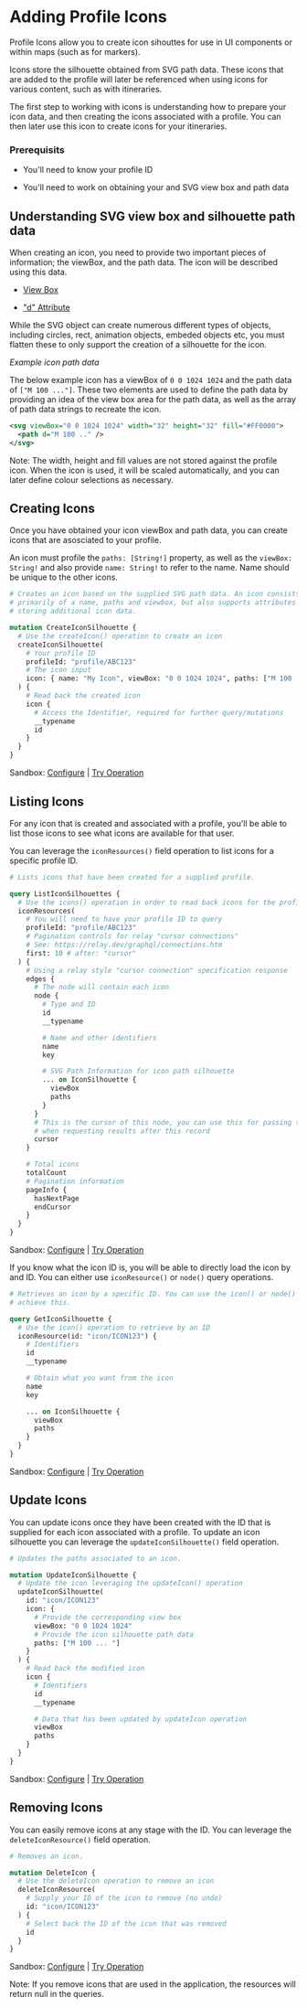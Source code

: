 # Adding Profile Icons

Profile Icons allow you to create icon sihouttes for use in UI components or
within maps (such as for markers).

Icons store the silhouette obtained from SVG path data. These icons that are
added to the profile will later be referenced when using icons for various
content, such as with itineraries.

The first step to working with icons is understanding how to prepare your icon
data, and then creating the icons associated with a profile. You can then later
use this icon to create icons for your itineraries.

### Prerequisits

- You'll need to know your profile ID

- You'll need to work on obtaining your and SVG view box and path data

## Understanding SVG view box and silhouette path data

When creating an icon, you need to provide two important pieces of information;
the viewBox, and the path data. The icon will be described using this data.

- [View Box](https://developer.mozilla.org/en-US/docs/Web/SVG/Attribute/viewBox)

- ["d" Attribute](https://developer.mozilla.org/en-US/docs/Web/SVG/Attribute/d)

While the SVG object can create numerous different types of objects, including
circles, rect, animation objects, embeded objects etc, you must flatten these to
only support the creation of a silhouette for the icon.

_Example icon path data_

The below example icon has a viewBox of `0 0 1024 1024` and the path data of
`["M 100 ..."]`. These two elements are used to define the path data by
providing an idea of the view box area for the path data, as well as the array
of path data strings to recreate the icon.

```xml
<svg viewBox="0 0 1024 1024" width="32" height="32" fill="#FF0000">
  <path d="M 100 .." />
</svg>
```

Note: The width, height and fill values are not stored against the profile icon.
When the icon is used, it will be scaled automatically, and you can later define
colour selections as necessary.

## Creating Icons

Once you have obtained your icon viewBox and path data, you can create icons
that are asosciated to your profile.

An icon must profile the `paths: [String!]` property, as well as the
`viewBox: String!` and also provide `name: String!` to refer to the name. Name
should be unique to the other icons.

```graphql
# Creates an icon based on the supplied SVG path data. An icon consists
# primarily of a name, paths and viewbox, but also supports attributes for
# storing additional icon data.

mutation CreateIconSilhouette {
  # Use the createIcon() operation to create an icon
  createIconSilhouette(
    # Your profile ID
    profileId: "profile/ABC123"
    # The icon input
    icon: { name: "My Icon", viewBox: "0 0 1024 1024", paths: ["M 100 .."] }
  ) {
    # Read back the created icon
    icon {
      # Access the Identifier, required for further query/mutations
      __typename
      id
    }
  }
}
```

Sandbox: [Configure](/topics/graphql/Apollo%20Sandbox/) |
[Try Operation](https://studio.apollographql.com/sandbox/explorer?explorerURLState=N4IgJg9gxgrgtgUwHYBcQC4QGIAEBhAJwQEMUEBnHYpHASyghoCNjyEwdGcUALBHcjAAOQgDa12OAMoA1AOI4hpHjjCliAOhwBBGvS4Mk5WuRTkAOklxCCtOMVuiAnpwBmVHEmKIANIuWU1BwAbhIA7kwQAB5+TDAoVKLkEALCQhAEZlQoKLZxZJSuGZa4phm0SADmVGBgtCi0jMSidIaq6hqWlnDxpI00hCRkAJKGUrSiPBAwCDn8wJY4OLgAqmzcfDhQRKQIo4wAFACUnEIIBH1cKCnbQ-zUrYyLWzsjYxNTM3MHz0u4AJrTAiKAgQVwTfjDAAivxBYIhwzA6Bw5hANnhogQAHptAAhPAARgATABmVGw3AAFU2+j0SCE8VhtORwE83gQyNRAFkXPskKi-KEEGFcdFOSAAAw4KUEiVEgAsOFlCoF-l45GRAG1uUqJVKNJ0QABdHAAX2eJwWNCWyxwACUSBwWFAANYbfi3XYcWlMtpWm023DaKBQCiUXiQsDIBrg85+IgARxgtCIHCKwNcMEyfGBSfOTixPRQlyMsKWAH1yygnGcvIgy3QwLDzdaW6aQKagA)

## Listing Icons

For any icon that is created and associated with a profile, you'll be able to
list those icons to see what icons are available for that user.

You can leverage the `iconResources()` field operation to list icons for a
specific profile ID.

```graphql
# Lists icons that have been created for a supplied profile.

query ListIconSilhouettes {
  # Use the icons() operation in order to read back icons for the profile
  iconResources(
    # You will need to have your profile ID to query
    profileId: "profile/ABC123"
    # Pagination controls for relay "cursor connections"
    # See: https://relay.dev/graphql/connections.htm
    first: 10 # after: "cursor"
  ) {
    # Using a relay style "cursor connection" specification response
    edges {
      # The node will contain each icon
      node {
        # Type and ID
        id
        __typename

        # Name and other identifiers
        name
        key

        # SVG Path Information for icon path silhouette
        ... on IconSilhouette {
          viewBox
          paths
        }
      }
      # This is the cursor of this node, you can use this for passing to "after"
      # when requesting results after this record
      cursor
    }

    # Total icons
    totalCount
    # Pagination information
    pageInfo {
      hasNextPage
      endCursor
    }
  }
}
```

Sandbox: [Configure](/topics/graphql/Apollo%20Sandbox/) |
[Try Operation](https://studio.apollographql.com/sandbox/explorer?explorerURLState=N4IgJg9gxgrgtgUwHYBcQC4QGIAEAZASwGcUicCoIkyUALAQxRwYDcEcAjBZHKAJwSMEYHADMIfHPRxEYABzkAbAsJxy+EUQUUIAdAB0khgI4wEfAJ75iKAJKUkAZW20IZlCgRlghnDlwAqkTsdOwUVEQAFACUOBBy5owEVORIcXxg5jgoEDgC9CIc9FAA1uQOZOKSoWoaWjq+5VQASl5ufFBekY1+uACabjgA7tqKOEjcIjnM9Gw4Fu21mtrstgAi2bmm5hY9S-UItmDoOPog6ss6APQAggBCAMIAjABMAMxne7gACvQA5gQkEkUg4UBpFJUJHkEIp6FYzrA+EQoQ4JlAUMlqJ80n5-DhHNwTrQPHIiOgrlcBLCLLpMiwrn8+PQ5LRjIorqiEOjMURdMS4HstEiUCcngAGPH0USePgnBEwJESbF+WI+HG9HBBQF-KTQ6kyFAWHSnECI5GSTncqhnGQJKAELRQYFpAREOQRBB7YR-Lw4NW43G4AAqtHYSAgmWGo14VBQ9EBOEEUFoTSM6tx4cj-oDgZwQYsCSkSBE6z2AYIYDLuIA+tXDQkgYhDFWNQA5eiIIsiCChSQV5AYrTmIgt8Ydz3pgMlBC7NM53OOABqAHEcL86DhbEgqnBnWIoeE0nJGCmiC43AgPBP535dHe4ml7FRnIpXO5PH7R34WCohncIAAHl+agniOk64gAvlWUHgcGtDEOQNChrwCrmnEojZPBZCZggAA08yDE6aQwMEmEIVUIFEGeSA6tMZxSjKyo5rgQyhi6CDbCQ2rQrIiikFI0pZHQCECJQGRVmaSrpjBXx5j29BjIeYEBjkcaKA8bioLJvwAkCGIpICO7Onsx4+lu4ifuBDBEK2CAASgOnXjmyBgA8qFSQGMF+DBEEgBBQA)

If you know what the icon ID is, you will be able to directly load the icon by
and ID. You can either use `iconResource()` or `node()` query operations.

```graphql
# Retrieves an icon by a specific ID. You can use the icon() or node() to
# achieve this.

query GetIconSilhouette {
  # Use the icon() operation to retrieve by an ID
  iconResource(id: "icon/ICON123") {
    # Identifiers
    id
    __typename

    # Obtain what you want from the icon
    name
    key

    ... on IconSilhouette {
      viewBox
      paths
    }
  }
}
```

Sandbox: [Configure](/topics/graphql/Apollo%20Sandbox/) |
[Try Operation](https://studio.apollographql.com/sandbox/explorer?explorerURLState=N4IgJg9gxgrgtgUwHYBcQC4QGIAEAlBFAJwEsEA3BAZxwEMkcSoIGAjATzpyoAcEoSAMyY4AkgBEAdDgCaEGDij0cMKghwoAFuqYsAFAEocEIjiQQwCQxogAdJLlpRNZShpdVJ9+wEcYCIk4AcUJRZiQAZRIAG015QhR1YHscHFwAVTV3HXDrCD4iWhQSFhscIkJSCnUOOgYJFMZwgip5IigrEjB0HFsQXSQAelEAYQB5ADkARgAmAGY+o2SGVLSxS1QhMiIqRtSuvZwAfSOUdj4kWkRvFdTcMdYUWhIGAHdNIpx2eRxX+hQcIIiBA4NkmixDpdrrccABrBDsG6rHCSVHGerhKKxeIoRI4ZbI1LkMivABCEAAHodUjwippdjCAL6NZlIRkgRlAA)

## Update Icons

You can update icons once they have been created with the ID that is supplied
for each icon associated with a profile. To update an icon silhouette you can
leverage the `updateIconSilhouette()` field operation.

```graphql
# Updates the paths associated to an icon.

mutation UpdateIconSilhouette {
  # Update the icon leveraging the updateIcon() operation
  updateIconSilhouette(
    id: "icon/ICON123"
    icon: {
      # Provide the corresponding view box
      viewBox: "0 0 1024 1024"
      # Provide the icon silhouette path data
      paths: ["M 100 ... "]
    }
  ) {
    # Read back the modified icon
    icon {
      # Identifiers
      id
      __typename

      # Data that has been updated by updateIcon operation
      viewBox
      paths
    }
  }
}
```

Sandbox: [Configure](/topics/graphql/Apollo%20Sandbox/) |
[Try Operation](https://studio.apollographql.com/sandbox/explorer?explorerURLState=N4IgJg9gxgrgtgUwHYBcQC4QGIAEBVABzAEMUEBnHFACwRwNOsuPPOgEtSEwqIdikOdlAhIAdAB0kUuDBSl2o-ES4BJEUgDK7ADbUIMBCjI5gUnDlyESJmnWFKdCAG4IATsQDm7JJ6q0cGBUydVEACgBKHAgCdwVRc0DghFCtXX1DYwQwxIt2MHQcCRAHJAB6VQBhAHkAOQBGACYAZmLcoQ1Cs0ELXtwABTcIZ3y6OxwRNzcKAlEwHz8RhAB3HAAjCAAPdosl5YAhLcLigAYcM-qTxoAWHEubtp7eyxxB4dH-ew0ccnSDIxMDBoOBsxB29EY5EKAG1igBZO4nM5iFFFEAAXXaAF9ElFus9cAAlBDEHhrYhQADWnxwcAg8wAZuxuB0Ek9WYJ8c8XqowMgUOwme5yOD8uCAPrilAAT1iSGIiCk4NwABFSMR-KQcNQWOsEMgkjYWWtpYa1N8YnEBWzuTg9odtuyLECmNjEjikFiQFigA)

## Removing Icons

You can easily remove icons at any stage with the ID. You can leverage the
`deleteIconResource()` field operation.

```graphql
# Removes an icon.

mutation DeleteIcon {
  # Use the deleteIcon operation to remove an icon
  deleteIconResource(
    # Supply your ID of the icon to remove (no undo)
    id: "icon/ICON123"
  ) {
    # Select back the ID of the icon that was removed
    id
  }
}
```

Sandbox: [Configure](/topics/graphql/Apollo%20Sandbox/) |
[Try Operation](https://studio.apollographql.com/sandbox/explorer?explorerURLState=N4IgJg9gxgrgtgUwHYBcQC4QGIAEAlBOCANwQGccBDJHASygiQDoAdJNuGFSlWxnACIIANghQIAkgxrA2OHLgCqZBDhQALVWBFjJ0nBAAOCAE48+NFBBwnCJVdTrS5ObaPFTGBMhBgmoCAAULvK4AMowhobCAJ44Mb4mOBICBgBmappO-FY2dqQ4gUjWMEiQAJQhdGDoOCwg9IwA9BIAwgDyAHIAjABMAMz1LuU4sjTyCjhhOlAoOABGlFAA1pmqKelr2ZbqPDgA7pQUtkSkYFW05+MAvmzXINdAA)

Note: If you remove icons that are used in the application, the resources will
return null in the queries.
